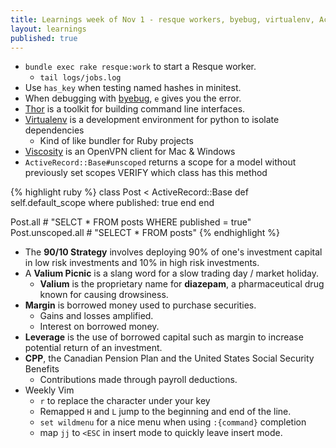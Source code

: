 ```yaml
---
title: Learnings week of Nov 1 - resque workers, byebug, virtualenv, ActiveRecord
layout: learnings
published: true
---
```

* `bundle exec rake resque:work` to start a Resque worker.
  * `tail logs/jobs.log`
* Use `has_key` when testing named hashes in minitest.
* When debugging with [byebug](https://github.com/deivid-rodriguez/byebug), `e` gives you the error.
* [Thor](https://github.com/erikhuda/thor) is a toolkit for building command line interfaces.
* [Virtualenv](https://virtualenv.readthedocs.org/en/latest/) is a development environment for python to isolate dependencies
  * Kind of like bundler for Ruby projects
* [Viscosity](https://www.sparklabs.com/viscosity/) is an OpenVPN client for Mac & Windows
* `ActiveRecord::Base#unscoped` returns a scope for a model without previously set scopes VERIFY which class has this method

{% highlight ruby %}
class Post < ActiveRecord::Base
  def self.default_scope
    where published: true
  end
end

Post.all # "SELCT * FROM posts WHERE published = true"
Post.unscoped.all # "SELECT * FROM posts"
{% endhighlight %}

* The **90/10 Strategy** involves deploying 90% of one's investment capital in low risk investments and 10%  in high risk investments.
* A **Valium Picnic** is a slang word for a slow trading day / market holiday.
  * **Valium** is the proprietary name for **diazepam**, a pharmaceutical drug known for causing drowsiness.
* **Margin** is borrowed money used to purchase securities.
  * Gains and losses amplified.
  * Interest on borrowed money.
* **Leverage** is the use of borrowed capital such as margin to increase potential return of an investment.
* **CPP**, the Canadian Pension Plan and the United States Social Security Benefits
  * Contributions made through payroll deductions.
* Weekly Vim
  * `r` to replace the character under your key
  * Remapped `H` and `L` jump to the beginning and end of the line.
  * `set wildmenu` for a nice menu when using `:{command}` completion
  * map `jj` to `<ESC` in insert mode to quickly leave insert mode.

